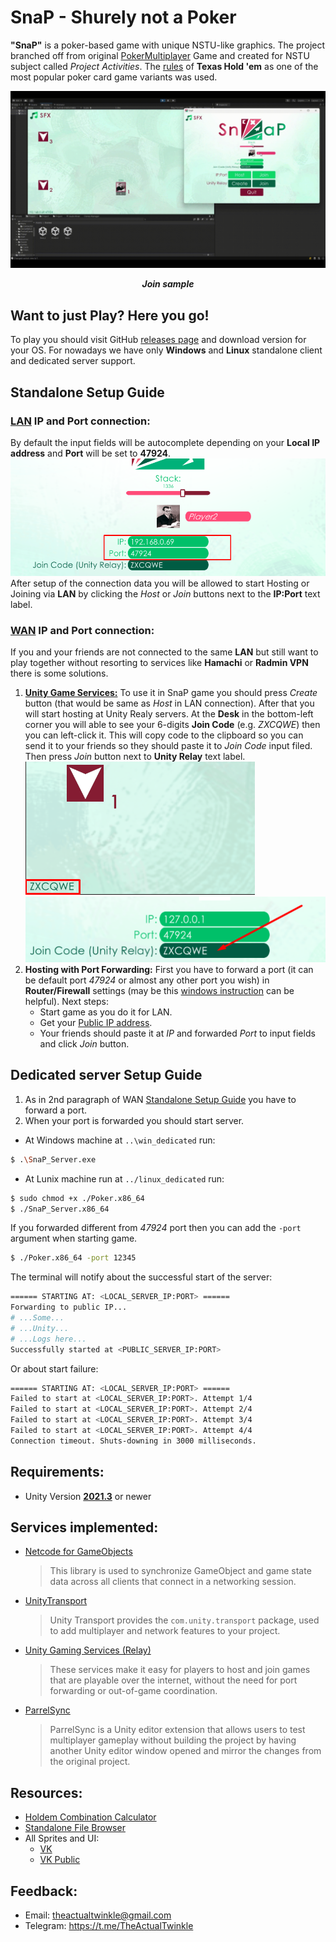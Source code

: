 # **SnaP - Shurely not a Poker**

**"SnaP"** is a poker-based game with unique NSTU-like graphics.
The project branched off from original [PokerMultiplayer](https://github.com/Twinkllle/PokerMultiplayer/tree/main) Game and created for NSTU subject called *Project Activities*.
The [rules](https://en.wikipedia.org/wiki/Texas_hold_%27em#Rules) of **Texas Hold 'em** as one of the most popular poker card game variants was used.

![JoinSample](GitImages/SnapPlayerTest1.gif)
<p align="center">
<b><i>Join sample</i></b>
</p>

## Want to just Play? Here you go!
To play you should visit GitHub [releases page](https://github.com/Twinkllle/PokerMultiplayer/releases) and download version for your OS. For nowadays we have only **Windows** and **Linux** standalone client and dedicated server support.

## Standalone Setup Guide 
### [LAN](https://en.wikipedia.org/wiki/Local_area_network) IP and Port connection:
By default the input fields will be autocomplete depending on your **Local IP address** and **Port** will be set to **47924**.
![IpPortInputFields](GitImages/ipAndPortIF.png)
After setup of the connection data you will be allowed to start Hosting or Joining via **LAN** by clicking the *Host* or *Join* buttons next to the **IP:Port** text label.
### [WAN](https://en.wikipedia.org/wiki/Wide_area_network) IP and Port connection:
If you and your friends are not connected to the same **LAN** but still want to play together without resorting to services like **Hamachi** or **Radmin VPN** there is some solutions.
1. [**Unity Game Services:**](https://unity.com/solutions/gaming-services) To use it in SnaP game you should press *Create* button (that would be same as *Host* in LAN connection).
 After that you will start hosting at Unity Realy servers. At the **Desk** in the bottom-left corner you will able to see your 6-digits **Join Code** (e.g. *ZXCQWE*) then you can left-click it. 
 This will copy code to the clipboard so you can send it to your friends so they should paste it to *Join Code* input filed. Then press *Join* button next to **Unity Relay** text label.</br>
 ![RelayJoinCode](GitImages/RelayJoinCode.png)
![JoinCodeInputField](GitImages/RelayJoinCodeIF.png)
1. **Hosting with Port Forwarding:** First you have to forward a port (it can be default port *47924* or almost any other port you wish) in **Router/Firewall** settings (may be this [windows instruction](https://www.lifewire.com/how-to-port-forward-4163829) can be helpful).
	Next steps:
	* Start game as you do it for LAN. 
	* Get your [Public IP address](https://www.whatismyip.com/).
	* Your friends should paste it at *IP* and forwarded *Port* to input fields and click *Join* button.
## Dedicated server Setup Guide
1. As in 2nd paragraph of WAN [Standalone Setup Guide](#WAN) you have to forward a port.
2. When your port is forwarded you should start server.
* At Windows machine at `..\win_dedicated` run:
```bash
$ .\SnaP_Server.exe
```
* At Lunix machine run at `../linux_dedicated`  run:
```bash
$ sudo chmod +x ./Poker.x86_64
$ ./SnaP_Server.x86_64
```
If you forwarded different from *47924* port then you can add the `-port` argument when starting game.
```bash
$ ./Poker.x86_64 -port 12345
```

The terminal will notify about the successful start of the server:
```bash 
====== STARTING AT: <LOCAL_SERVER_IP:PORT> ======
Forwarding to public IP...
# ...Some...
# ...Unity...
# ...Logs here...
Successfully started at <PUBLIC_SERVER_IP:PORT>
```
Or about start failure:
```bash
====== STARTING AT: <LOCAL_SERVER_IP:PORT> ======
Failed to start at <LOCAL_SERVER_IP:PORT>. Attempt 1/4
Failed to start at <LOCAL_SERVER_IP:PORT>. Attempt 2/4
Failed to start at <LOCAL_SERVER_IP:PORT>. Attempt 3/4
Failed to start at <LOCAL_SERVER_IP:PORT>. Attempt 4/4
Connection timeout. Shuts-downing in 3000 milliseconds.
```

## **Requirements**:
 - Unity Version [**2021.3**](https://unity3d.com/get-unity/download) or newer
## **Services implemented:**
  * [Netcode for GameObjects](https://unity.com/products/netcode) 
    >This library is used to synchronize GameObject and game state data across all clients that connect in a networking session.
  * [UnityTransport](https://docs-multiplayer.unity3d.com/transport/current/about/index.html)
    >Unity Transport provides the `com.unity.transport` package, used to add multiplayer and network features to your project.
  * [Unity Gaming Services (Relay)](https://unity.com/solutions/gaming-services)
    >These services make it easy for players to host and join games that are playable over the internet, without the need for port forwarding or out-of-game coordination.
  * [ParrelSync](https://github.com/VeriorPies/ParrelSync)
	>ParrelSync is a Unity editor extension that allows users to test multiplayer gameplay without building the project by having another Unity editor window opened and mirror the changes from the original project.

## **Resources:**
* [Holdem Combination Сalculator](https://github.com/ccqi/TexasHoldem)
* [Standalone File Browser](https://github.com/gkngkc/UnityStandaloneFileBrowser)
* All Sprites and UI:
	* [VK](https://vk.com/id607494051)
	* [VK Public](https://vk.com/preved_medveddd)
## Feedback:
* Email: theactualtwinkle@gmail.com
* Telegram: https://t.me/TheActualTwinkle